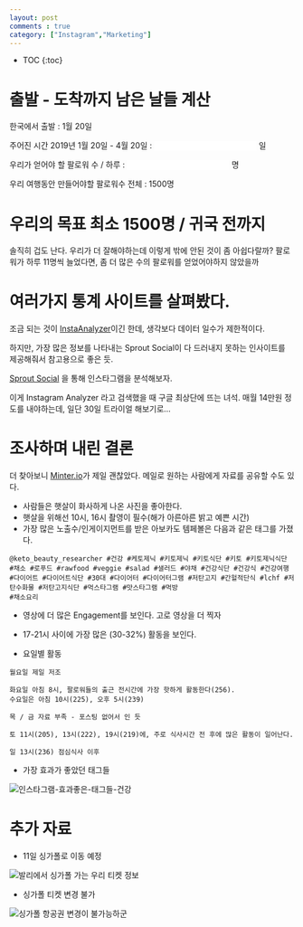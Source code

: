```yaml
---
layout: post
comments : true
category: ["Instagram","Marketing"]
---
```

* TOC
{:toc}

# 출발 - 도착까지 남은 날들 계산

한국에서 출발 : 1월 20일

주어진 시간
2019년 1월 20일 -  4월 20일 :
<input id="dday" style="border:none" /> 일

우리가 얻어야 할 팔로워 수 / 하루 : 
 <input id="trgtAdnc" style="border:none" /> 명

우리 여행동안 만들어야할 팔로워수 전체 : 1500명


<script>
    // 1/20 ~ 4/11 Days Calculator JS
    // function 블럭 안에 모두 넣어야 diffDays가 인식된다

    // Initzer
    let oneDay = 24 * 60 * 60 * 1000; //hours*minutes*seconds*milliseconds
    let firstDate = new Date(2019, 01, 20);
    let secondDate = new Date(2019, 04, 20);

    // 1# function : dday Calcul   
    function ddayCal() {
        let diffDays = Math.round(Math.abs((firstDate.getTime() - secondDate.getTime()) / (oneDay)));

        console.log(oneDay + "" + firstDate + "" + secondDate);
        console.log(diffDays);

        document.getElementById("dday").value = diffDays;
    }


    window.onload = ddayCal();
</script>
<script>
    // 2# function : fllwerCnter
    function fllwerCnter() {
        let mission = 1500; // mission Scale
        let timeLimit = 30 * 6; // given Days
        let trgtAdncPerDay = mission / timeLimit

        console.log(mission + "" + timeLimit + "" + trgtAdncPerDay);

        document.getElementById("trgtAdnc").value = trgtAdncPerDay;

    } // our travel days, target Audience Scale, timeLimit

    // I wonder which parameter in var/let/const, is recognizable on out of block? let?

    window.onload = fllwerCnter();
</script>



# 우리의 목표 최소 1500명 / 귀국 전까지

솔직히 겁도 난다.
우리가 더 잘해야하는데 이렇게 밖에 안된 것이 좀 아쉽다랄까?
팔로워가 하루 11명씩 늘었다면, 좀 더 많은 수의 팔로워를 얻었어야하지 않았을까


# 여러가지 통계 사이트를 살펴봤다.

조금 되는 것이 [InstaAnalyzer](https://instaanalyzer.com/report/alive_beauty_researcher)이긴 한데, 생각보다 데이터 일수가 제한적이다.

하지만, 가장 많은 정보를 나타내는 Sprout Social이 다 드러내지 못하는 인사이트를 제공해줘서 참고용으로 좋은 듯.

[Sprout Social](https://app.sproutsocial.com) 을 통해 인스타그램을 분석해보자.

이게 Instagram Analyzer 라고 검색했을 때 구글 최상단에 뜨는 녀석.
매월 14만원 정도를 내야하는데, 일단 30일 트라이얼 해보기로...

# 조사하며 내린 결론

더 찾아보니 [Minter.io](https://minter.io/)가 제일 괜찮았다.
메일로 원하는 사람에게 자료를 공유할 수도 있다.


- 사람들은 햇살이 화사하게 나온 사진을 좋아한다.
- 햇살을 위해선 10시, 16시 촬영이 필수(해가 아른아른 밝고 예쁜 시간)
- 가장 많은 노출수/인게이지먼트를 받은 아보카도 템페볼은 다음과 같은 태그를 가졌다.

```
@keto_beauty_researcher #건강 #케토제닉 #키토제닉 #키토식단 #키토 #키토제닉식단 #채소 #로푸드 #rawfood #veggie #salad #샐러드 #야채 #건강식단 #건강식 #건강여행 #다이어트 #다이어트식단 #30대 #다이어터 #다이어터그램 #저탄고지 #간헐적단식 #lchf #저탄수화물 #저탄고지식단 #먹스타그램 #맛스타그램 #먹방 
#채소요리
```

- 영상에 더 많은 Engagement를 보인다. 고로 영상을 더 찍자
- 17-21시 사이에 가장 많은 (30-32%) 활동을 보인다.

- 요일별 활동
```
월요일 제일 저조

화요일 아침 8시, 팔로워들의 출근 전시간에 가장 핫하게 활동한다(256).
수요일은 아침 10시(225), 오후 5시(239)

목 / 금 자료 부족 - 포스팅 없어서 인 듯

토 11시(205), 13시(222), 19시(219)에, 주로 식사시간 전 후에 많은 활동이 일어난다.

일 13시(236) 점심식사 이후
```

- 가장 효과가 좋았던 태그들

![인스타그램-효과좋은-태그들-건강](https://i.imgur.com/QsaWxzD.png)

# 추가 자료


- 11일 싱가폴로 이동 예정

![발리에서 싱가폴 가는 우리 티켓 정보](https://i.imgur.com/jWXe1n2.png)

- 싱가폴 티켓 변경 불가

![싱가폴 항공권 변경이 불가능하군](https://i.imgur.com/AVPDD0H.png)